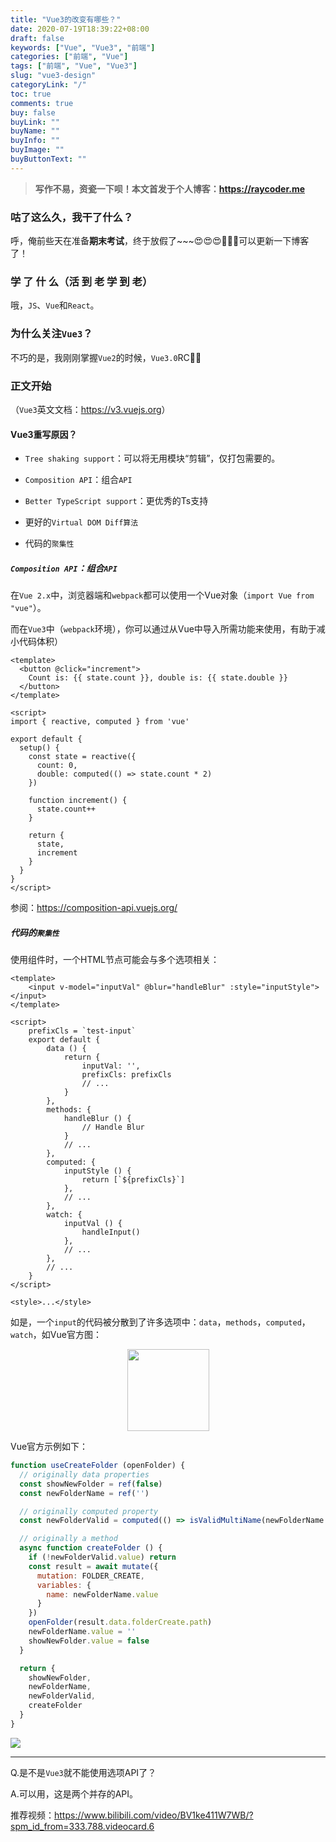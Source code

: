```yaml
---
title: "Vue3的改变有哪些？"
date: 2020-07-19T18:39:22+08:00
draft: false
keywords: ["Vue", "Vue3", "前端"]
categories: ["前端", "Vue"]
tags: ["前端", "Vue", "Vue3"]
slug: "vue3-design"
categoryLink: "/"
toc: true
comments: true
buy: false
buyLink: ""
buyName: ""
buyInfo: ""
buyImage: ""
buyButtonText: ""
---
```


> **写作不易，资瓷一下呗！本文首发于个人博客：<https://raycoder.me>**
>

### 咕了这么久，我干了什么？

呼，俺前些天在准备**期末考试**，终于放假了~~~😍😍😍🎉🎉🎉可以更新一下博客了！

### 学 了 什 么（活 到 老 学 到 老）

哦，`JS`、`Vue`和`React`。

### 为什么关注`Vue3`？

不巧的是，我刚刚掌握`Vue2`的时候，`Vue3.0`RC🤢🤔

### 正文开始

（`Vue3`英文文档：<https://v3.vuejs.org>）

#### Vue3重写原因？

- `Tree shaking support`：可以将无用模块“剪辑”，仅打包需要的。

- `Composition API`：组合`API`

- `Better TypeScript support`：更优秀的Ts支持

- 更好的`Virtual DOM Diff算法`
- 代码的`聚集性`

##### `Composition API`：组合`API`

在`Vue 2.x`中，浏览器端和`webpack`都可以使用一个Vue对象（`import Vue from "vue"`）。

而在`Vue3`中（`webpack`环境），你可以通过从Vue中导入所需功能来使用，有助于减小代码体积）

```vue
<template>
  <button @click="increment">
    Count is: {{ state.count }}, double is: {{ state.double }}
  </button>
</template>

<script>
import { reactive, computed } from 'vue'

export default {
  setup() {
    const state = reactive({
      count: 0,
      double: computed(() => state.count * 2)
    })

    function increment() {
      state.count++
    }

    return {
      state,
      increment
    }
  }
}
</script>
```

参阅：<https://composition-api.vuejs.org/>

##### 代码的`聚集性`

使用组件时，一个HTML节点可能会与多个选项相关：

```vue
<template>
	<input v-model="inputVal" @blur="handleBlur" :style="inputStyle"></input>
</template>

<script>
    prefixCls = `test-input`
    export default {
        data () {
            return {
                inputVal: '',
                prefixCls: prefixCls
                // ...
            }
        },
        methods: {
            handleBlur () {
                // Handle Blur
            }
            // ...
        },
        computed: {
            inputStyle () {
                return [`${prefixCls}`]
            },
            // ...
        },
        watch: {
            inputVal () {
                handleInput()
            },
            // ...
        },
        // ...
    }
</script>

<style>...</style>
```

如是，一个`input`的代码被分散到了许多选项中：`data`，`methods`，`computed`，`watch`，如Vue官方图：

<p align="center">
<img src="https://gitee.com/RACD/cdn/raw/master/imgs/20200719190119.png" style="width:131px">
</p>

Vue官方示例如下：

```js
function useCreateFolder (openFolder) {
  // originally data properties
  const showNewFolder = ref(false)
  const newFolderName = ref('')

  // originally computed property
  const newFolderValid = computed(() => isValidMultiName(newFolderName.value))

  // originally a method
  async function createFolder () {
    if (!newFolderValid.value) return
    const result = await mutate({
      mutation: FOLDER_CREATE,
      variables: {
        name: newFolderName.value
      }
    })
    openFolder(result.data.folderCreate.path)
    newFolderName.value = ''
    showNewFolder.value = false
  }

  return {
    showNewFolder,
    newFolderName,
    newFolderValid,
    createFolder
  }
}
```

![](https://gitee.com/RACD/cdn/raw/master/imgs/20200719191506.png)

---

Q.是不是`Vue3`就不能使用选项API了？

A.可以用，这是两个并存的API。

推荐视频：<https://www.bilibili.com/video/BV1ke411W7WB/?spm_id_from=333.788.videocard.6>

